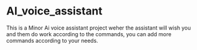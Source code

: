 # AI_voice_assistant
This is a Minor Ai voice assistant project weher the assistant will wish you and them do work according to the commands, you can add more commands according to your needs.
